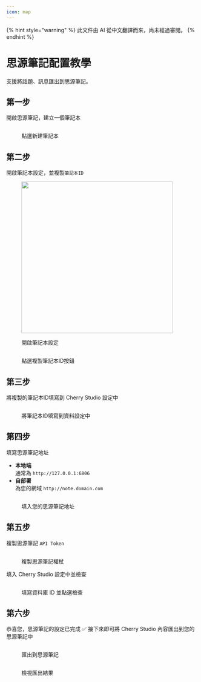 ```yaml
---
icon: map
---
```


{% hint style="warning" %}
此文件由 AI 從中文翻譯而來，尚未經過審閱。
{% endhint %}

# 思源筆記配置教學

支援將話題、訊息匯出到思源筆記。

## 第一步

開啟思源筆記，建立一個筆記本

<figure><img src="../.gitbook/assets/siyuan-image-1.png" alt=""><figcaption><p>點選新建筆記本</p></figcaption></figure>

## 第二步

開啟筆記本設定，並複製`筆記本ID`

<figure><img src="../.gitbook/assets/siyuan-image-2.png" alt="" width="400"><figcaption><p>開啟筆記本設定</p></figcaption></figure>

<figure><img src="../.gitbook/assets/siyuan-image-3.png" alt=""><figcaption><p>點選複製筆記本ID按鈕</p></figcaption></figure>

## 第三步

將複製的筆記本ID填寫到 Cherry Studio 設定中

<figure><img src="../.gitbook/assets/siyuan-image-4.png" alt=""><figcaption><p>將筆記本ID填寫到資料設定中</p></figcaption></figure>

## 第四步

填寫思源筆記地址

* **本地端**\
  通常為 `http://127.0.0.1:6806`
* **自部署**\
  為您的網域 `http://note.domain.com`

<figure><img src="../.gitbook/assets/siyuan-image-5.png" alt=""><figcaption><p>填入您的思源筆記地址</p></figcaption></figure>

## 第五步

複製思源筆記 `API Token`

<figure><img src="../.gitbook/assets/siyuan-image-6.png" alt=""><figcaption><p>複製思源筆記權杖</p></figcaption></figure>

填入 Cherry Studio 設定中並檢查

<figure><img src="../.gitbook/assets/siyuan-image-7.png" alt=""><figcaption><p>填寫資料庫 ID 並點選檢查</p></figcaption></figure>

## 第六步

恭喜您，思源筆記的設定已完成 ✅ 接下來即可將 Cherry Studio 內容匯出到您的思源筆記中

<figure><img src="../.gitbook/assets/siyuan-image-8.png" alt=""><figcaption><p>匯出到思源筆記</p></figcaption></figure>

<figure><img src="../.gitbook/assets/siyuan-image-9.png" alt=""><figcaption><p>檢視匯出結果</p></figcaption></figure>